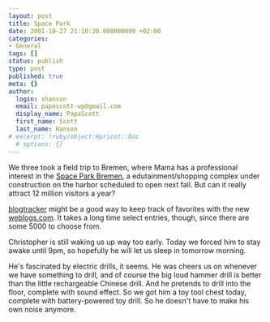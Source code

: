 ```yaml
---
layout: post
title: Space Park
date: 2001-10-27 21:10:20.000000000 +02:00
categories:
- General
tags: []
status: publish
type: post
published: true
meta: {}
author:
  login: shanson
  email: papascott-wp@gmail.com
  display_name: PapaScott
  first_name: Scott
  last_name: Hanson
# excerpt: !ruby/object:Hpricot::Doc
  # options: {}
---
```

<p>We three took a field trip to Bremen, where Mama has a professional interest in the <a href="http://www.space-park.bremen.de">Space Park Bremen</a>, a edutainment/shopping complex under construction on the harbor scheduled to open next fall. But can it really attract 12 million visitors a year?</p>
<p><a href="http://www.dansanderson.com/blogtracker/">blogtracker</a> might be a good way to keep track of favorites with the new <a href="http://www.weblogs.com">weblogs.com</a>. It takes a long time select entries, though, since there are some 5000 to choose from.</p>
<p>Christopher is still waking us up way too early. Today we forced him to stay awake until 9pm, so hopefully he will let us sleep in tomorrow morning. </p>
<p>He's fascinated by electric drills, it seems. He was cheers us on whenever we have something to drill, and of course the big loud hammer drill is better than the little rechargeable Chinese drill. And he pretends to drill into the floor, complete with sound effect. So we got him a toy tool chest today, complete with battery-powered toy drill. So he doesn't have to make his own noise anymore.</p>
